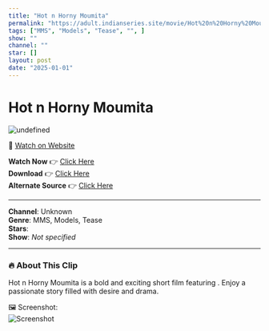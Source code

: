 ```yaml
---
title: "Hot n Horny Moumita"
permalink: "https://adult.indianseries.site/movie/Hot%20n%20Horny%20Moumita"
tags: ["MMS", "Models", "Tease", "", ]
show: ""
channel: ""
star: []
layout: post
date: "2025-01-01"
---
```


# Hot n Horny Moumita

![undefined](https://desisins.com/wp-content/uploads/2024/10/Hot-n-Horny-Moumita-DesiSins.com_.jpg)

🔗 [Watch on Website](https://adult.indianseries.site/movie/Hot%20n%20Horny%20Moumita)

**Watch Now** 👉 [Click Here](https://adult.indianseries.site/movie/Hot%20n%20Horny%20Moumita)  
**Download** 👉 [Click Here](https://adult.indianseries.site/movie/Hot%20n%20Horny%20Moumita)  
**Alternate Source** 👉 [Click Here](https://adult.indianseries.site/movie/Hot%20n%20Horny%20Moumita)

---

**Channel**: Unknown  
**Genre**: MMS, Models, Tease  
**Stars**:   
**Show**: *Not specified*

---

### 🔥 About This Clip

Hot n Horny Moumita is a bold and exciting short film featuring . Enjoy a passionate story filled with desire and drama.
 
🖼️ Screenshot:  
![Screenshot](https://desisins.com/wp-content/uploads/2024/10/Hot-n-Horny-Moumita-DesiSins.com_.jpg)
